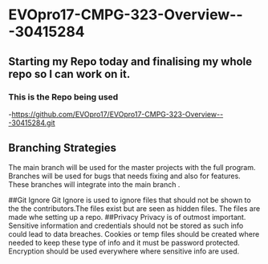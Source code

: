 # EVOpro17-CMPG-323-Overview---30415284

## Starting my Repo today and finalising my whole repo so I can work on it.


### This is the Repo being used 
  -https://github.com/EVOpro17/EVOpro17-CMPG-323-Overview---30415284.git


## Branching Strategies
  The main branch will be used for the master projects with the full program. Branches will be used for bugs that needs fixing and also for features. These branches will   integrate into the main branch .

##Git Ignore
  Git Ignore is used to ignore files that should not be shown to the the contributors.The files exist but are seen as hidden files. The files are made whe setting up a     repo.
##Privacy
  Privacy is of outmost important. Sensitive information and credentials should not be stored as such info could lead to data breaches. Cookies or temp files should be 
  created where needed to keep these type of info and it must be password protected. Encryption should be used everywhere where sensitive info are used.
